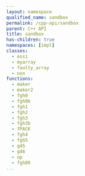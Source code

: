 ```yaml
---
layout: namespace
qualified_name: sandbox
permalink: /cpp-api/sandbox
parent: C++ API
title: sandbox
has-children: true
namespaces: [impl]
classes:
  - ess1
  - myarray
  - faulty_array
  - non
functions:
  - maker
  - maker2
  - fgh0
  - fgh0b
  - fgh1
  - fgh2
  - fgh3
  - fgh3b
  - fPACK
  - fgh4
  - fgh5
  - g45
  - g46
  - op
  - fgh89
...
```


